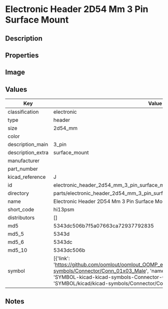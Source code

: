 # Electronic Header 2D54 Mm 3 Pin Surface Mount

## Description

## Properties


## Image


## Values

| Key | Value |
| --- | --- |
| classification | electronic |
| type | header |
| size | 2d54_mm |
| color |  |
| description_main | 3_pin |
| description_extra | surface_mount |
| manufacturer |  |
| part_number |  |
| kicad_reference | J |
| id | electronic_header_2d54_mm_3_pin_surface_mount |
| directory | parts/electronic_header_2d54_mm_3_pin_surface_mount |
| name | Electronic Header 2D54 Mm 3 Pin Surface Mount |
| short_code | hi13psm |
| distributors | [] |
| md5 | 5343dc506b7f5a07663ca72937792835 |
| md5_5 | 5343d |
| md5_6 | 5343dc |
| md5_10 | 5343dc506b |
| symbol | [{'link': 'https://github.com/oomlout/oomlout_OOMP_eda_V2/tree/main/SYMBOL/kicad/kicad-symbols/Connector/Conn_01x03_Male', 'name': 'Connector : Conn_01x03_Male', 'id': 'SYMBOL-kicad-kicad-symbols-Connector-Conn_01x03_Male', 'directory': 'SYMBOL/kicad/kicad-symbols/Connector/Conn_01x03_Male/'}] |

## Notes


